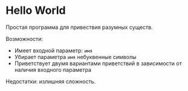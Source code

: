 # Hello World

Простая программа для привествия разумных существ.

Возможности:
- Имеет входной параметр: `имя`
- Убирает параметра `имя` небуквенные символы
- Приветствует двумя вариантами приветствий в зависимости от наличия входного параметра

Недостатки: излишняя сложность.
